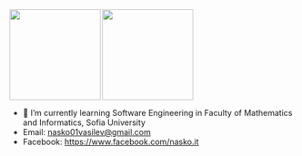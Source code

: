 <div>
  <img height="160" align="left" src="https://github-readme-stats.vercel.app/api?username=NaskoVasilev&count_private=true&true&hide=issues&show_icons=true" />
  <img height="160" src="https://github-readme-stats.vercel.app/api/top-langs/?username=NaskoVasilev&layout=compact" />
</div>

- 🌱 I’m currently learning Software Engineering in Faculty of Mathematics and Informatics, Sofia University
- Email: nasko01vasilev@gmail.com
- Facebook: https://www.facebook.com/nasko.it
